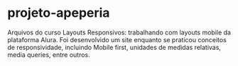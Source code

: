# projeto-apeperia
Arquivos do curso Layouts Responsivos: trabalhando com layouts mobile da plataforma Alura.
Foi desenvolvido um site enquanto se praticou conceitos de responsividade, incluindo Mobile first, unidades de medidas relativas, media queries, entre outros.
